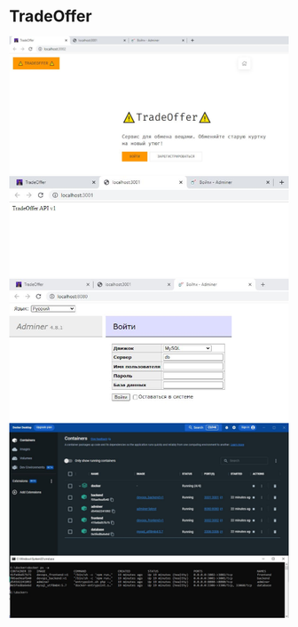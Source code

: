 # TradeOffer
![Screenshot1](https://github.com/kadmiy1/TradeOffer/blob/main/Screenshots/screen1.JPG) 
![Screenshot2](https://github.com/kadmiy1/TradeOffer/blob/main/Screenshots/screen2.JPG) 
![Screenshot3](https://github.com/kadmiy1/TradeOffer/blob/main/Screenshots/screen3.JPG) 
![Screenshot4](https://github.com/kadmiy1/TradeOffer/blob/main/Screenshots/screen4.JPG) 
